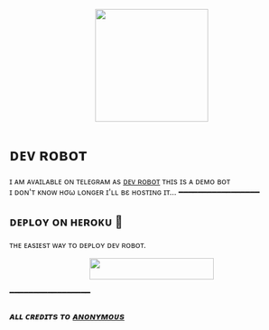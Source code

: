 
<p align="center">
<p align="center"><a href="https://t.me/Dev_Arora_0981"><img src="https://telegra.ph/file/178d8dd843c089cd8cdb4.gif" width="200"></a></p>

<h1 align="centre"> ᴅᴇᴠ ʀᴏʙᴏᴛ </h1>

ɪ ᴀᴍ ᴀᴠᴀɪʟᴀʙʟᴇ ᴏɴ ᴛᴇʟᴇɢʀᴀᴍ ᴀs [ᴅᴇᴠ ʀᴏʙᴏᴛ​](https://t.me/Dev_managerBot) ᴛʜɪs ɪs ᴀ ᴅᴇᴍᴏ ʙᴏᴛ <br> ɪ ᴅᴏɴ'ᴛ ᴋɴᴏᴡ нσω ʟᴏɴɢᴇʀ ɪ'ʟʟ вε ʜᴏsᴛɪɴɢ ɪᴛ​...
━━━━━━━━━━━━━━━━━
## ᴅᴇᴘʟᴏʏ ᴏɴ ʜᴇʀᴏᴋᴜ​ 🚀
ᴛʜᴇ ᴇᴀsɪᴇsᴛ ᴡᴀʏ ᴛᴏ ᴅᴇᴘʟᴏʏ ᴅᴇᴠ ʀᴏʙᴏᴛ​.
<p align="center"><a href="https://heroku.com/deploy?template=https://github.com/Devarora0987/Idkbot"> <img src="https://img.shields.io/badge/Deploy%20To%20Heroku-black?style=for-the-badge&logo=heroku" width="220" height="38.45"/></a></p>
━━━━━━━━━━━━━━━━━

### <i>ᴀʟʟ ᴄʀᴇᴅɪᴛs ᴛᴏ [ᴀɴᴏɴʏᴍᴏᴜs](https://t.me/anonymous_was_BOT)</i>
